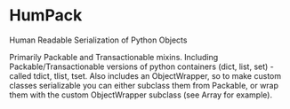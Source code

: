 # HumPack
Human Readable Serialization of Python Objects

Primarily Packable and Transactionable mixins.
Including Packable/Transactionable versions of python containers (dict, list, set) - called tdict, tlist, tset.
Also includes an ObjectWrapper, so to make custom classes serializable you can either subclass them from Packable, or wrap them with the custom ObjectWrapper subclass (see Array for example).
